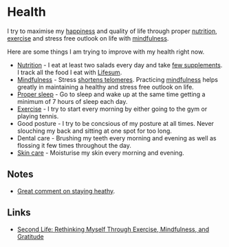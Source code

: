 # Health
I try to maximise my [happiness](../life/happiness.md) and quality of life through proper [nutrition](nutrition/nutrition.md), [exercise](../fitness/fitness.md) and stress free outlook on life with [mindfulness](../mindfulness/mindfulness.md).

Here are some things I am trying to improve with my health right now.

- [Nutrition](nutrition/nutrition.md) - I eat at least two salads every day and take [few supplements](supplements.md). I track all the food I eat with [Lifesum](https://lifesum.com/).
- [Mindfulness](../mindfulness/mindfulness.md) - Stress [shortens telomeres](https://www.ncbi.nlm.nih.gov/pubmed/12114022). Practicing [mindfulness](../mindfulness/mindfulness.md) helps greatly in maintaining a healthy and stress free outlook on life.
- [Proper sleep](../sleep/sleep.md) - Go to sleep and wake up at the same time getting a minimum of 7 hours of sleep each day.
- [Exercise](../fitness/fitness.md) - I try to start every morning by either going to the gym or playing tennis.
- Good posture - I try to be concsious of my posture at all times. Never slouching my back and sitting at one spot for too long.
- Dental care - Brushing my teeth every morning and evening as well as flossing it few times throughout the day.
- [Skin care](skin-care.md) - Moisturise my skin every morning and evening.

## Notes
- [Great comment on staying heathy](https://www.reddit.com/r/longevity/comments/7hwgo7/for_people_in_their_young_or_middle_ages_now_who/).

## Links
- [Second Life: Rethinking Myself Through Exercise, Mindfulness, and Gratitude](https://www.macstories.net/stories/second-life/)